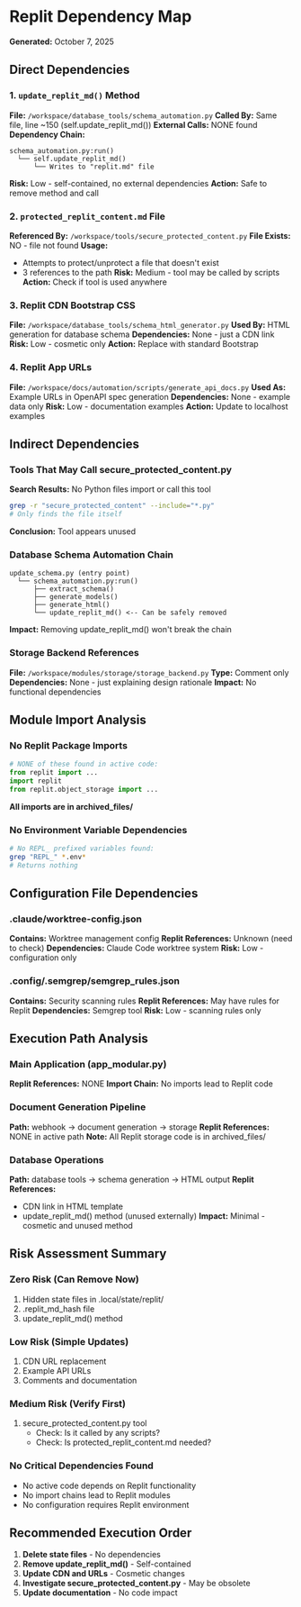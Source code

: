 # Replit Dependency Map
**Generated:** October 7, 2025

## Direct Dependencies

### 1. `update_replit_md()` Method
**File:** `/workspace/database_tools/schema_automation.py`
**Called By:** Same file, line ~150 (self.update_replit_md())
**External Calls:** NONE found
**Dependency Chain:**
```
schema_automation.py:run()
  └── self.update_replit_md()
      └── Writes to "replit.md" file
```
**Risk:** Low - self-contained, no external dependencies
**Action:** Safe to remove method and call

### 2. `protected_replit_content.md` File
**Referenced By:** `/workspace/tools/secure_protected_content.py`
**File Exists:** NO - file not found
**Usage:**
- Attempts to protect/unprotect a file that doesn't exist
- 3 references to the path
**Risk:** Medium - tool may be called by scripts
**Action:** Check if tool is used anywhere

### 3. Replit CDN Bootstrap CSS
**File:** `/workspace/database_tools/schema_html_generator.py`
**Used By:** HTML generation for database schema
**Dependencies:** None - just a CDN link
**Risk:** Low - cosmetic only
**Action:** Replace with standard Bootstrap

### 4. Replit App URLs
**File:** `/workspace/docs/automation/scripts/generate_api_docs.py`
**Used As:** Example URLs in OpenAPI spec generation
**Dependencies:** None - example data only
**Risk:** Low - documentation examples
**Action:** Update to localhost examples

## Indirect Dependencies

### Tools That May Call secure_protected_content.py
**Search Results:** No Python files import or call this tool
```bash
grep -r "secure_protected_content" --include="*.py"
# Only finds the file itself
```
**Conclusion:** Tool appears unused

### Database Schema Automation Chain
```
update_schema.py (entry point)
  └── schema_automation.py:run()
      ├── extract_schema()
      ├── generate_models()
      ├── generate_html()
      └── update_replit_md() <-- Can be safely removed
```
**Impact:** Removing update_replit_md() won't break the chain

### Storage Backend References
**File:** `/workspace/modules/storage/storage_backend.py`
**Type:** Comment only
**Dependencies:** None - just explaining design rationale
**Impact:** No functional dependencies

## Module Import Analysis

### No Replit Package Imports
```python
# NONE of these found in active code:
from replit import ...
import replit
from replit.object_storage import ...
```
**All imports are in archived_files/**

### No Environment Variable Dependencies
```bash
# No REPL_ prefixed variables found:
grep "REPL_" *.env*
# Returns nothing
```

## Configuration File Dependencies

### .claude/worktree-config.json
**Contains:** Worktree management config
**Replit References:** Unknown (need to check)
**Dependencies:** Claude Code worktree system
**Risk:** Low - configuration only

### .config/.semgrep/semgrep_rules.json
**Contains:** Security scanning rules
**Replit References:** May have rules for Replit
**Dependencies:** Semgrep tool
**Risk:** Low - scanning rules only

## Execution Path Analysis

### Main Application (app_modular.py)
**Replit References:** NONE
**Import Chain:** No imports lead to Replit code

### Document Generation Pipeline
**Path:** webhook → document generation → storage
**Replit References:** NONE in active path
**Note:** All Replit storage code is in archived_files/

### Database Operations
**Path:** database tools → schema generation → HTML output
**Replit References:**
- CDN link in HTML template
- update_replit_md() method (unused externally)
**Impact:** Minimal - cosmetic and unused method

## Risk Assessment Summary

### Zero Risk (Can Remove Now)
1. Hidden state files in .local/state/replit/
2. .replit_md_hash file
3. update_replit_md() method

### Low Risk (Simple Updates)
1. CDN URL replacement
2. Example API URLs
3. Comments and documentation

### Medium Risk (Verify First)
1. secure_protected_content.py tool
   - Check: Is it called by any scripts?
   - Check: Is protected_replit_content.md needed?

### No Critical Dependencies Found
- No active code depends on Replit functionality
- No import chains lead to Replit modules
- No configuration requires Replit environment

## Recommended Execution Order

1. **Delete state files** - No dependencies
2. **Remove update_replit_md()** - Self-contained
3. **Update CDN and URLs** - Cosmetic changes
4. **Investigate secure_protected_content.py** - May be obsolete
5. **Update documentation** - No code impact